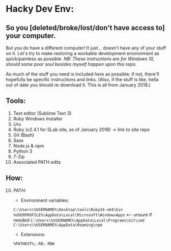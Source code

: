 # Hacky Dev Env:

## So you [deleted/broke/lost/don't have access to] your computer.

But you do have a different computer! It just... doesn't have any of your stuff on it. Let's try to make restoring a workable development environment as quick/painless as possible. *NB: These instructions are for Windows 10, should some poor soul besides myself happen upon this repo.*

As much of the stuff you need is included here as possible; if not, there'll hopefully be specific instructions and links. (Also, if the stuff is like, hella out of date you should re-download it. This is all from January 2018.)

## Tools:

1. Text editor (Sublime Text 3)
2. Ruby Windows Installer
3. Uru
4. Ruby (v2.4.1 for SLab site, as of January 2018) -> link to site repo
5. Git (Bash)
6. Sass
7. Node.js & npm
8. Python 3
9. 7-Zip
10. Associated PATH edits

## How:

10. PATH:

	* Environment variables:

	```C:\Users\%USERNAME%\Desktop\tools\Ruby24-x64\bin```
	```%USERPROFILE%\AppData\Local\Microsoft\WindowsApps``` <-- unsure if needed
	```C:\Users\%USERNAME%\AppData\Local\Programs\Git\cmd```
	```C:\Users\%USERNAME%\AppData\Roaming\npm```

	* Extensions:

	```%PATHEXT%;.RB;.RBW```
